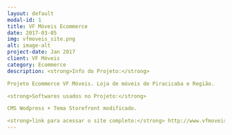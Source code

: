 ```yaml
---
layout: default
modal-id: 1
title: VF Móveis Ecommerce
date: 2017-03-05
img: vfmoveis_site.png
alt: image-alt
project-date: Jan 2017
client: VF Móveis
category: Ecommerce
description: <strong>Info do Projeto:</strong>

Projeto Ecommerce VF Móveis. Loja de móveis de Piracicaba e Região.

<strong>Softwares usados no Projeto:</strong>

CMS Wodpress + Tema Storefront modificado.

<strong>link para acessar o site completo:</strong> http://www.vfmoveis.com.br
---
```

